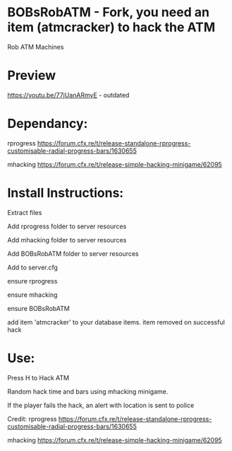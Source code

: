 # BOBsRobATM - Fork, you need an item (atmcracker) to hack the ATM 

Rob ATM Machines

# Preview

https://youtu.be/77jUanARmyE - outdated

# Dependancy:

rprogress
https://forum.cfx.re/t/release-standalone-rprogress-customisable-radial-progress-bars/1630655

mhacking
https://forum.cfx.re/t/release-simple-hacking-minigame/62095


# Install Instructions:
Extract files

Add rprogress folder to server resources

Add mhacking folder to server resources

Add BOBsRobATM folder to server resources

Add to server.cfg

ensure rprogress

ensure mhacking

ensure BOBsRobATM

add item 'atmcracker' to your database items. item removed on successful hack

# Use:

Press H to Hack ATM

Random hack time and bars using mhacking minigame.

If the player fails the hack, an alert with location is sent to police

Credit:
rprogress
https://forum.cfx.re/t/release-standalone-rprogress-customisable-radial-progress-bars/1630655

mhacking
https://forum.cfx.re/t/release-simple-hacking-minigame/62095
